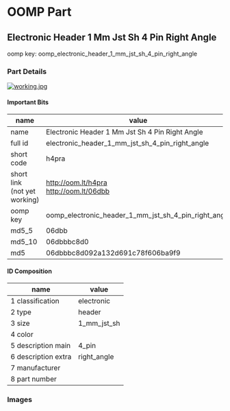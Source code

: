 # OOMP Part  
## Electronic Header 1 Mm Jst Sh 4 Pin Right Angle  
  
oomp key: oomp_electronic_header_1_mm_jst_sh_4_pin_right_angle  
  
### Part Details  
  
[![working.jpg](working_600.jpg)](working.jpg)  
  
#### Important Bits  
| name | value | 
| --- | --- | 
| name | Electronic Header 1 Mm Jst Sh 4 Pin Right Angle | 
| full id | electronic_header_1_mm_jst_sh_4_pin_right_angle | 
| short code | h4pra | 
| short link<br>(not yet working) | http://oom.lt/h4pra<br>http://oom.lt/06dbb | 
| oomp key | oomp_electronic_header_1_mm_jst_sh_4_pin_right_angle | 
| md5_5 | 06dbb | 
| md5_10 | 06dbbbc8d0 | 
| md5 | 06dbbbc8d092a132d691c78f606ba9f9 | 
#### ID Composition  
| name | value | 
| --- | --- | 
| 1 classification | electronic | 
| 2 type | header | 
| 3 size | 1_mm_jst_sh | 
| 4 color |  | 
| 5 description main | 4_pin | 
| 6 description extra | right_angle | 
| 7 manufacturer |  | 
| 8 part number |  | 
### Images  
